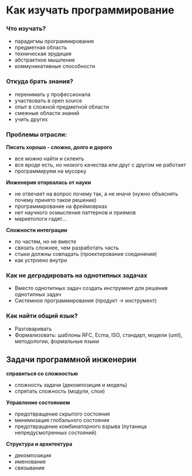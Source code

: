 # Как изучать программирование

### Что изучать?
- парадигмы программирования
- предметная область
- техническая эрудиция
- абстрактное мышление
- коммуникативные способности

### Откуда брать знания?
- перенимать у профессионала
- участвовать в open source
- опыт в сложной предметной области
- смежные области знаний
- учить других

### Проблемы отрасли:

**Писать хорошо - сложно, долго и дорого**
- все можно найти и склеить
- все вроде есть, но низкого качества или друг с другом не работает
- программируем на мусорку

**Инженерия оторвалась от науки**
- не отвечает на вопрос почему так, а не иначе (нужно объяснять почему принято такое решение)
- программирование на фреймоврках
- нет научного осмысления паттернов и приемов
- маркетологи гадят...

**Сложности интеграции**
- по частям, но не вместе
- связать сложнее, чем разработать часть
- стыки должны совпадать (проектирование соединения)
- как устроено внутри

### Как не деградировать на однотипных задачах
- Вместо однотипных задач создать инструмент для решения однотипных задач
- Системное программирование (продукт -> инструмент)

### Как найти общий язык?
- Разговаривать
- Формализовать: шаблоны RFC, Ecma, ISO, стандарт, модели (uml), методологии, формальные языки


## Задачи программной инженерии

**справиться со сложностью**
- сложность задачи (декомпозиция и модель)
- спрятать сложность (модули, слои)

**Управление состоянием**
- предотвращение скрытого состояния
- минимизация глобального состояния
- предотвращение комбинаторного взрыва (путаница непредусмотренных состояний)

**Структура и архитектура**
- декомпозиция
- именование
- связывание
